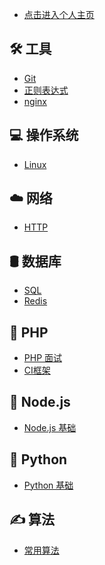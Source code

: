 - [点击进入个人主页](https://adomikao.com)<br/>

## 🛠️ 工具

- [Git](mark/Git.md) </br>
- [正则表达式](mark/正则表达式.md) </br>
- [nginx](mark/Nginx.md)</br>



## 💻 操作系统

- [Linux](mark/Linux.md)

## ☁️ 网络

- [HTTP](mark/HTTP.md) </br>



## 🛢️ 数据库


- [SQL](mark/SQL.md) </br>
- [Redis](mark/Redis.md)

## 🐘 PHP

- [PHP 面试](mark/PHP%20面试.md) </br>
- [CI框架](mark/CI框架.md) </br>


## 🎄 Node.js
- [Node.js 基础](mark/Node.js%20基础.md) </br>


## 🐍 Python
- [Python 基础](mark/Python%20基础.md) </br>



##  ✍️ 算法

- [常用算法](mark/算法.md)
